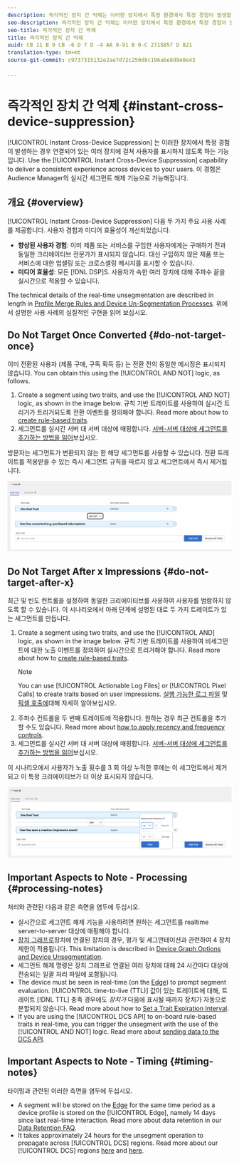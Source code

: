 ```yaml
---
description: 즉각적인 장치 간 억제는 이러한 장치에서 특정 환경에서 특정 경험이 발생할 때 연결되어 있는 여러 장치에 있는 사용자를 억제하는 기능입니다. 여러 장치 간에 일관된 경험을 사용자에게 제공하려면 즉각적인 장치 간 억제 기능을 사용하십시오. 이 경험은 Audience Manager의 실시간 세그먼트 해제 기능으로 가능해집니다.
seo-description: 즉각적인 장치 간 억제는 이러한 장치에서 특정 환경에서 특정 경험이 발생할 때 연결되어 있는 여러 장치에 있는 사용자를 억제하는 기능입니다. 여러 장치 간에 일관된 경험을 사용자에게 제공하려면 즉각적인 장치 간 억제 기능을 사용하십시오. 이 경험은 Audience Manager의 실시간 세그먼트 해제 기능으로 가능해집니다.
seo-title: 즉각적인 장치 간 억제
title: 즉각적인 장치 간 억제
uuid: CB 11 B 9 CB -6 D 7 D -4 AA 9-91 B 0-C 2715857 D 821
translation-type: tm+mt
source-git-commit: c9737315132e2ae7d72c250d8c196abe8d9e0e43

---
```



# 즉각적인 장치 간 억제 {#instant-cross-device-suppression}

[!UICONTROL Instant Cross-Device Suppression] 는 이러한 장치에서 특정 경험이 발생하는 경우 연결되어 있는 여러 장치에 걸쳐 사용자를 표시하지 않도록 하는 기능입니다. Use the [!UICONTROL Instant Cross-Device Suppression] capability to deliver a consistent experience across devices to your users. 이 경험은 Audience Manager의 실시간 세그먼트 해제 기능으로 가능해집니다.

## 개요 {#overview}

[!UICONTROL Instant Cross-Device Suppression] 다음 두 가지 주요 사용 사례를 제공합니다. 사용자 경험과 미디어 효율성이 개선되었습니다.

* **향상된 사용자 경험**: 이미 제품 또는 서비스를 구입한 사용자에게는 구매하기 전과 동일한 크리에이티브 전문가가 표시되지 않습니다. 대신 구입하지 않은 제품 또는 서비스에 대한 업셀링 또는 크로스셀링 메시지를 표시할 수 있습니다.
* **미디어 효율성**: 모든 [!DNL DSP]S. 사용자가 속한 여러 장치에 대해 주파수 끝을 실시간으로 적용할 수 있습니다.

The technical details of the real-time unsegmentation are described in length in [Profile Merge Rules and Device Un-Segmentation Processes](../../features/profile-merge-rules/merge-rule-unsegment.md). 위에서 설명한 사용 사례의 실질적인 구현을 읽어 보십시오.

## Do Not Target Once Converted {#do-not-target-once}

이미 전환된 사용자 (제품 구매, 구독 획득 등) 는 전환 전의 동일한 메시징은 표시되지 않습니다. You can obtain this using the [!UICONTROL AND NOT] logic, as follows.

1. Create a segment using two traits, and use the [!UICONTROL AND NOT] logic, as shown in the image below. 규칙 기반 트레이트를 사용하여 실시간 트리거가 트리거되도록 전환 이벤트를 정의해야 합니다. Read more about how to [create rule-based traits](../../features/traits/create-onboarded-rule-based-traits.md#create-rules-based-or-onboarded-traits).
1. 세그먼트를 실시간 서버 대 서버 대상에 매핑합니다. [서버-서버 대상에 세그먼트를 추가하는 방법을 읽어](../../features/destinations/manage-destinations.md#add-edit-segments)보십시오.

방문자는 세그먼트가 변환되지 않는 한 해당 세그먼트를 사용할 수 있습니다. 전환 트레이트를 적용받을 수 있는 즉시 세그먼트 규칙을 따르지 않고 세그먼트에서 즉시 제거됩니다.

![](assets/and_not_use_case.png)

## Do Not Target After x Impressions {#do-not-target-after-x}

최근 및 빈도 컨트롤을 설정하여 동일한 크리에이티브를 사용하여 사용자를 범람하지 않도록 할 수 있습니다. 이 시나리오에서 아래 단계에 설명된 대로 두 가지 트레이트가 있는 세그먼트를 만듭니다.

1. Create a segment using two traits, and use the [!UICONTROL AND] logic, as shown in the image below. 규칙 기반 트레이트를 사용하여 비세그먼트에 대한 노출 이벤트를 정의하여 실시간으로 트리거해야 합니다. Read more about how to [create rule-based traits](../../features/traits/create-onboarded-rule-based-traits.md#create-rules-based-or-onboarded-traits).
   >[!NOTE]
   >
   >You can use [!UICONTROL Actionable Log Files] or [!UICONTROL Pixel Calls] to create traits based on user impressions. [실행 가능한 로그 파일](../../integration/media-data-integration/actionable-log-files.md) 및 [픽셀 호출에](../../integration/media-data-integration/impression-data-pixels.md)대해 자세히 알아보십시오.
1. 주파수 컨트롤을 두 번째 트레이트에 적용합니다. 원하는 경우 최근 컨트롤을 추가할 수도 있습니다. Read more about [how to apply recency and frequency controls](../../features/segments/recency-and-frequency.md).
1. 세그먼트를 실시간 서버 대 서버 대상에 매핑합니다. [서버-서버 대상에 세그먼트를 추가하는 방법을 읽어](../../features/destinations/manage-destinations.md#add-edit-segments)보십시오.

이 시나리오에서 사용자가 노출 횟수를 3 회 이상 누적한 후에는 이 세그먼트에서 제거되고 이 특정 크리에이티브가 더 이상 표시되지 않습니다.

![](assets/impressions_use_case.png)

## Important Aspects to Note - Processing {#processing-notes}

처리와 관련된 다음과 같은 측면을 염두에 두십시오.

* 실시간으로 세그먼트 해제 기능을 사용하려면 원하는 세그먼트를 realtime server-to-server 대상에 매핑해야 합니다.
* [장치 그래프로](../../features/profile-merge-rules/profile-link-use-case.md#recommendations)장치에 연결된 장치의 경우, 평가 및 세그먼테이션과 관련하여 4 장치 제한이 적용됩니다. This limitation is described in [Device Graph Options and Device Unsegmentation](../../features/profile-merge-rules/merge-rule-unsegment.md#device-graph-options-unsegmentation).&#x200B;
* 세그먼트 해제 명령은 장치 그래프로 연결된 여러 장치에 대해 24 시간마다 대상에 전송되는 일괄 처리 파일에 포함됩니다.
* The device must be seen in real-time (on the [Edge](../../reference/system-components/components-edge.md)) to prompt segment evaluation. [!UICONTROL time-to-live (TTL)] 값이 있는 트레이트에 대해, 트레이트 [!DNL TTL] 충족 경우에도 *장치가* 다음에 표시될 때까지 장치가 자동으로 분할되지 않습니다. Read more about how to [Set a Trait Expiration Interval](../../features/traits/create-onboarded-rule-based-traits.md#set-expiration-interval).
* If you are using the [!UICONTROL DCS API] to on-board rule-based traits in real-time, you can trigger the unsegment with the use of the [!UICONTROL AND NOT] logic. Read more about [sending data to the DCS API](../../api/dcs-intro/dcs-event-calls/dcs-url-send.md).&#x200B;

## Important Aspects to Note - Timing {#timing-notes}

타이밍과 관련된 이러한 측면을 염두에 두십시오.

* A segment will be stored on the [Edge](../../reference/system-components/components-edge.md) for the same time period as a device profile is stored on the [!UICONTROL Edge], namely 14 days since last real-time interaction. Read more about data retention in our [Data Retention FAQ](../../faq/faq-privacy.md#data-retention-faq).
* It takes approximately 24 hours for the unsegment operation to propagate across [!UICONTROL DCS] regions. Read more about our [!UICONTROL DCS] regions [here](../../reference/system-components/components-data-collection.md) and [here](../../api/dcs-intro/dcs-api-reference/dcs-regions.md).